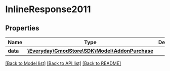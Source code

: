 # InlineResponse2011

## Properties
Name | Type | Description | Notes
------------ | ------------- | ------------- | -------------
**data** | [**\Everyday\GmodStore\SDK\Model\AddonPurchase**](AddonPurchase.md) |  | [optional] 

[[Back to Model list]](../../README.md#documentation-for-models) [[Back to API list]](../../README.md#documentation-for-api-endpoints) [[Back to README]](../../README.md)

